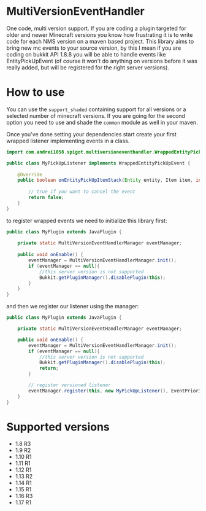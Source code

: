 # MultiVersionEventHandler
One code, multi version support. If you are coding a plugin targeted for older and newer Minecraft versions you know how frustrating it is to write code for each NMS version on a maven based project. This library aims to bring new mc events to your source version, by this I mean if you are coding on bukkit API 1.8.8 you will be able to handle events like EntityPickUpEvent (of course it won't do anything on versions before it was really added, but will be registered for the right server versions).

# How to use
You can use the `support_shaded` containing support for all versions or a selected number of minecraft versions. If you are going for the second option you need to use and shade the `common` module as well in your maven.

Once you've done setting your dependencies start create your first wrapped listener implementing events in a class.

```java
import com.andrei1058.spigot.multiversioneventhandler.WrappedEntityPickUpEvent;

public class MyPickUpListener implements WrappedEntityPickUpEvent {
    
    @Override
    public boolean onEntityPickUpItemStack(Entity entity, Item item, int remaining){
        
        // true if you want to cancel the event
        return false;
    }
}
```

to register wrapped events we need to initialize this library first:

```java
public class MyPlugin extends JavaPlugin {
    
    private static MultiVersionEventHandlerManager eventManager;
    
    public void onEnable() {
        eventManager = MultiVersionEventHandlerManager.init();
        if (eventManager == null){
            //this server version is not supported
            Bukkit.getPluginManager().disablePlugin(this);
        }
    }
}
```
and then we register our listener using the manager:
```java
public class MyPlugin extends JavaPlugin {

    private static MultiVersionEventHandlerManager eventManager;

    public void onEnable() {
        eventManager = MultiVersionEventHandlerManager.init();
        if (eventManager == null){
            //this server version is not supported
            Bukkit.getPluginManager().disablePlugin(this);
            return;
        }

        // register versioned listener
        eventManager.register(this, new MyPickUpListener(), EventPriority.NORMAL);
    }
}
```

# Supported versions
- 1.8 R3
- 1.9 R2
- 1.10 R1
- 1.11 R1
- 1.12 R1
- 1.13 R2
- 1.14 R1
- 1.15 R1
- 1.16 R3
- 1.17 R1